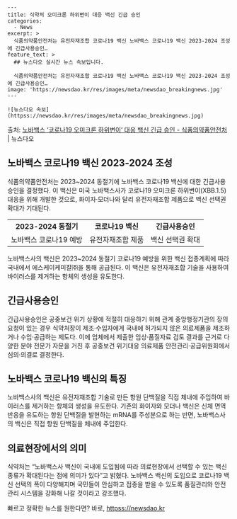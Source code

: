     ---
    title: 식약처 오미크론 하위변이 대응 백신 긴급 승인
    categories:
      - News
    excerpt: >
      식품의약품안전처는 유전자재조합 코로나19 백신 노바백스 코로나19 백신 2023-2024 조성에 긴급사용승인…
    feature_text: >
      ## 뉴스다오 실시간 뉴스 속보입니다.
    
      식품의약품안전처는 유전자재조합 코로나19 백신 노바백스 코로나19 백신 2023-2024 조성에 긴급사용승인…
    image: 'https://newsdao.kr/res/images/meta/newsdao_breakingnews.jpg'
    ---
    
    ![뉴스다오 속보](httpss://newsdao.kr/res/images/meta/newsdao_breakingnews.jpg)

<p>출처: <a href="httpss://newsdao.kr/2676" rel="dofollow">노바백스 ‘코로나19 오미크론 하위변이’ 대응 백신 긴급 승인 - 식품의약품안전처</a> | 뉴스다오</p>

<h2 data-ke-size="size26">노바백스 코로나19 백신 2023-2024 조성</h2>
<p data-ke-size="size16">식품의약품안전처는 2023~2024 동절기에 노바백스 코로나19 백신에 대한 긴급사용승인을 결정했다. 이 백신은 미국 노바백스사가 코로나19 오미크론 하위변이(XBB.1.5) 대응을 위해 개발한 것으로, 화이자·모더나와 달리 유전자재조합 제품으로 백신 선택권 확대가 기대된다.</p>

<table>
	<tr>
		<td style="text-align: center; height: 17px;"><b>2023-2024 동절기</b></td>
		<td style="text-align: center; height: 17px;"><b>코로나19 백신</b></td>
		<td style="text-align: center; height: 17px;"><b>긴급사용승인</b></td>
	</tr>
	<tr>
		<td style="text-align: center; height: 17px;">노바백스 코로나19 예방</td>
		<td style="text-align: center; height: 17px;">유전자재조합 제품</td>
		<td style="text-align: center; height: 17px;">백신 선택권 확대</td>
	</tr>
</table>

<p data-ke-size="size16">노바백스사의 백신은 2023~2024 동절기 코로나19 예방을 위한 백신 접종계획에 따라 국내에서 에스케이케미칼㈜을 통해 공급된다. 이 백신은 유전자재조합 기술을 사용하여 바이러스를 제거하는 항체의 생성을 유도한다.</p>

<h2 data-ke-size="size26">긴급사용승인</h2>
<p data-ke-size="size16">긴급사용승인은 공중보건 위기 상황에 적절히 대응하기 위해 관계 중앙행정기관의 장의 요청이 있는 경우 식약처장이 제조·수입자에게 국내에 허가되지 않은 의료제품을 제조하거나 수입·공급하는 제도다. 이에 업체에서 제출한 임상·품질자료 검토 결과를 근거로 다양한 분야 전문가 자문을 거친 후 공중보건 위기대응 의료제품 안전관리·공급위원회에서 심의·의결로 결정한다.</p>

<h2 data-ke-size="size26">노바백스 코로나19 백신의 특징</h2>
<p data-ke-size="size16">노바백스사의 백신은 유전자재조합 기술로 만든 항원 단백질을 직접 체내에 주입하여 바이러스를 제거하는 항체의 생성을 유도한다. 기존의 화이자와 모더나 백신은 신체 면역반응을 유도하는 항원 단백질을 발현하는 mRNA를 주성분으로 하는 반면, 노바백스사의 백신은 직접 항원 단백질을 체내에 주입한다.</p>

<h2 data-ke-size="size26">의료현장에서의 의미</h2>
<p data-ke-size="size16">식약처는 “노바백스사 백신이 국내에 도입됨에 따라 의료현장에서 선택할 수 있는 백신 종류가 확대된다는 점에 의미가 있다”고 밝혔다. 노바백스 백신의 도입으로 코로나19 백신 선택의 폭이 다양해지며 국민들이 안심하고 접종을 받을 수 있도록 품질관리와 안전 관리 시스템을 강화해 나갈 것이라고 강조했다.</p> 

빠르고 정확한 뉴스를 원한다면? 바로, <a href="httpss://newsdao.kr" rel="dofollow">httpss://newsdao.kr</a>


    